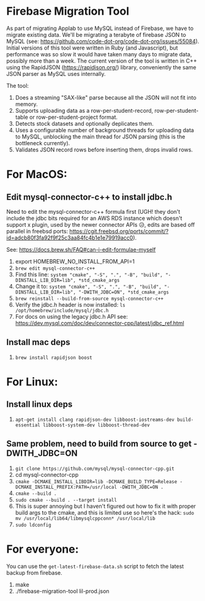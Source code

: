 # Firebase Migration Tool

As part of migrating Applab to use MySQL instead of Firebase, we have to migrate existing data. We'll be migrating a terabyte of firebase JSON to MySQL (see: https://github.com/code-dot-org/code-dot-org/issues/55084). Initial versions of this tool were written in Ruby (and Javascript), but performance was so slow it would have taken many days to migrate data, possibly more than a week. The current version of the tool is written in C++ using the RapidJSON (https://rapidjson.org/) library, conveniently the same JSON parser as MySQL uses internally.

The tool:
1. Does a streaming "SAX-like" parse because all the JSON will not fit into memory.
2. Supports uploading data as a row-per-student-record, row-per-student-table or row-per-student-project format.
3. Detects stock datasets and optionally deplicates them.
4. Uses a configurable number of background threads for uploading data to MySQL, unblocking the main thread for JSON parsing (this is the bottleneck currently).
5. Validates JSON record rows before inserting them, drops invalid rows.

# For MacOS:

## Edit mysql-connector-c++ to install jdbc.h
Need to edit the mysql-connector-c++ formula first (UGH! they don't include the jdbc bits required for an AWS RDS instance which doesn't support x plugin, used by the newer connector APIs 😥, edits are based off parallel in freebsd ports: https://cgit.freebsd.org/ports/commit/?id=adcb80f3fa92f9f25c3aa84fc4b1e1e79919acc0). 

See: https://docs.brew.sh/FAQ#can-i-edit-formulae-myself

1. export HOMEBREW_NO_INSTALL_FROM_API=1
2. `brew edit mysql-connector-c++`
3. Find this line: `system "cmake", "-S", ".", "-B", "build", "-DINSTALL_LIB_DIR=lib", *std_cmake_args`
4. Change it to: `system "cmake", "-S", ".", "-B", "build", "-DINSTALL_LIB_DIR=lib", "-DWITH_JDBC=ON", *std_cmake_args`
5. `brew reinstall --build-from-source mysql-connector-c++`
6. Verify the jdbc.h header is now installed: `ls /opt/homebrew/include/mysql/jdbc.h`
7. For docs on using the legacy jdbc.h API see: https://dev.mysql.com/doc/dev/connector-cpp/latest/jdbc_ref.html

## Install mac deps
1. `brew install rapidjson boost`


# For Linux:

## Install linux deps
1. `apt-get install clang rapidjson-dev libboost-iostreams-dev build-essential libboost-system-dev libboost-thread-dev`

## Same problem, need to build from source to get -DWITH_JDBC=ON
1. `git clone https://github.com/mysql/mysql-connector-cpp.git`
2. cd mysql-connector-cpp
3. `cmake -DCMAKE_INSTALL_LIBDIR=lib -DCMAKE_BUILD_TYPE=Release -DCMAKE_INSTALL_PREFIX:PATH=/usr/local -DWITH_JDBC=ON .`
4. `cmake --build .`
5. `sudo cmake --build . --target install`
6. This is super annoying but I haven't figured out how to fix it with proper build args to the cmake, and this is limited use so here's the hack: `sudo mv /usr/local/lib64/libmysqlcppconn* /usr/local/lib`
7. `sudo ldconfig`


# For everyone:

You can use the `get-latest-firebase-data.sh` script to fetch the latest backup from firebase.

1. make
2. ./firebase-migration-tool lil-prod.json
